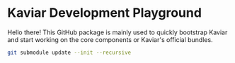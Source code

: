 # Kaviar Development Playground

Hello there! This GitHub package is mainly used to quickly bootstrap Kaviar and start working on the core components or Kaviar's official bundles.

```bash
git submodule update --init --recursive
```
